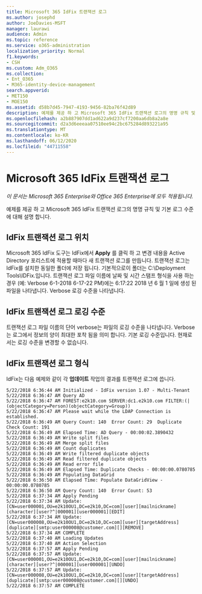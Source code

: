```yaml
---
title: Microsoft 365 IdFix 트랜잭션 로그
ms.author: josephd
author: JoeDavies-MSFT
manager: laurawi
audience: Admin
ms.topic: reference
ms.service: o365-administration
localization_priority: Normal
f1.keywords:
- CSH
ms.custom: Adm_O365
ms.collection:
- Ent_O365
- M365-identity-device-management
search.appverid:
- MET150
- MOE150
ms.assetid: d58b7d45-7947-4193-9456-82ba76f42d89
description: 예제를 제공 하 고 Microsoft 365 IdFix 트랜잭션 로그의 명명 규칙 및 기본 로그 수준에 대해 설명 합니다.
ms.openlocfilehash: a2b887907dd1ad622a9d237cf7200aa6db8a2a8e
ms.sourcegitcommit: d2a3d6eeeaa07510ee94c2bc675284d893221a95
ms.translationtype: MT
ms.contentlocale: ko-KR
ms.lasthandoff: 06/12/2020
ms.locfileid: "44711558"
---
```

# <a name="microsoft-365-idfix-transaction-log"></a>Microsoft 365 IdFix 트랜잭션 로그

*이 문서는 Microsoft 365 Enterprise와 Office 365 Enterprise에 모두 적용됩니다.*

예제를 제공 하 고 Microsoft 365 IdFix 트랜잭션 로그의 명명 규칙 및 기본 로그 수준에 대해 설명 합니다.
  
## <a name="idfix-transaction-log-location"></a>IdFix 트랜잭션 로그 위치

Microsoft 365 IdFix 도구는 IdFix에서 **Apply** 를 클릭 하 고 변경 내용을 Active Directory 포리스트에 적용할 때마다 새 트랜잭션 로그를 만듭니다. 트랜잭션 로그는 IdFix를 설치한 동일한 폴더에 저장 됩니다. 기본적으로이 폴더는 C:\Deployment Tools\IDFix.입니다. 트랜잭션 로그 파일 이름에 날짜 및 시간 스탬프 형식을 사용 하는 경우 (예: Verbose 6-1-2018 6-17-22 PM)에는 6:17:22 2018 년 6 월 1 일에 생성 된 파일을 나타냅니다. Verbose 로깅 수준을 나타냅니다. 
  
## <a name="idfix-transaction-log-logging-level"></a>IdFix 트랜잭션 로그 로깅 수준

트랜잭션 로그 파일 이름의 단어 verbose는 파일의 로깅 수준을 나타냅니다. Verbose는 로그에서 정보의 양이 최대한 포착 됨을 의미 합니다. 기본 로깅 수준입니다. 현재로 서는 로깅 수준을 변경할 수 없습니다.
  
## <a name="idfix-transaction-log-format"></a>IdFix 트랜잭션 로그 형식

IdFix는 다음 예제와 같이 각 **업데이트** 작업의 결과를 트랜잭션 로그에 씁니다.
  
```
5/22/2018 6:36:44 AM Initialized - IdFix version 1.07 - Multi-Tenant
5/22/2018 6:36:47 AM Query AD
5/22/2018 6:36:47 AM FOREST:e2k10.com SERVER:dc1.e2k10.com FILTER:(|(objectCategory=Person)(objectCategory=Group))
5/22/2018 6:36:47 AM Please wait while the LDAP Connection is established.
5/22/2018 6:36:49 AM Query Count: 140  Error Count: 29  Duplicate Check Count: 191
5/22/2018 6:36:49 AM Elapsed Time: AD Query - 00:00:02.3890432
5/22/2018 6:36:49 AM Write split files
5/22/2018 6:36:49 AM Merge split files
5/22/2018 6:36:49 AM Count duplicates
5/22/2018 6:36:49 AM Write filtered duplicate objects
5/22/2018 6:36:49 AM Read filtered duplicate objects
5/22/2018 6:36:49 AM Read error file
5/22/2018 6:36:49 AM Elapsed Time: Duplicate Checks - 00:00:00.0780785
5/22/2018 6:36:49 AM Populating DataGrid
5/22/2018 6:36:50 AM Elapsed Time: Populate DataGridView - 00:00:00.0780785
5/22/2018 6:36:50 AM Query Count: 140  Error Count: 53
5/22/2018 6:37:34 AM Apply Pending
5/22/2018 6:37:34 AM Update: [CN=user000001,OU=e2k10OU1,DC=e2k10,DC=com][user][mailnickname][character][user?^|000001][user000001][EDIT]
5/22/2018 6:37:34 AM Update: [CN=user000008,OU=e2k10OU1,DC=e2k10,DC=com][user][targetAddress][duplicate][smtp:user000008@customer.com][][REMOVE]
5/22/2018 6:37:34 AM COMPLETE
5/22/2018 6:37:40 AM Loading Updates
5/22/2018 6:37:40 AM Action Selection
5/22/2018 6:37:57 AM Apply Pending
5/22/2018 6:37:57 AM Update: [CN=user000001,OU=e2k10OU1,DC=e2k10,DC=com][user][mailnickname][character][user?^|000001][user000001][UNDO]
5/22/2018 6:37:57 AM Update: [CN=user000008,OU=e2k10OU1,DC=e2k10,DC=com][user][targetAddress][duplicate][smtp:user000008@customer.com][][UNDO]
5/22/2018 6:37:57 AM COMPLETE
```